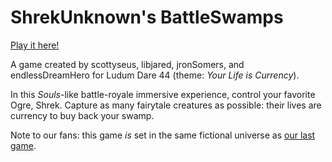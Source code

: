 # ShrekUnknown's BattleSwamps

[Play it here!](https://scottysseus.github.io/shrekunknowns-battleswamps/)

A game created by scottyseus, libjared, jronSomers, and endlessDreamHero for Ludum Dare 44 (theme: _Your Life is Currency_).

In this _Souls_-like battle-royale immersive experience, control your favorite Ogre, Shrek. Capture as many fairytale creatures as possible: their lives are currency to buy back your swamp.

Note to our fans: this game _is_ set in the same fictional universe as [our last game](https://scottyseus.github.io/due-process/).
